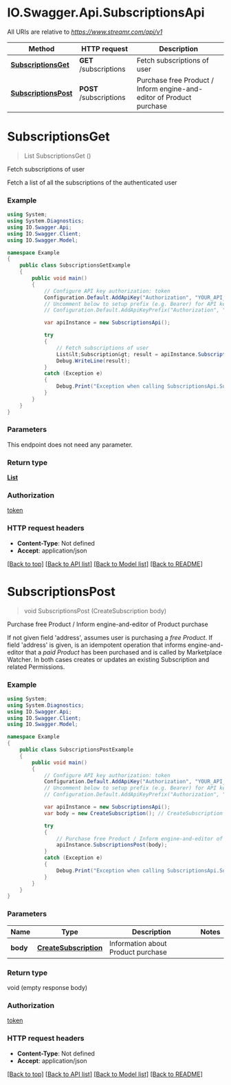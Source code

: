 # IO.Swagger.Api.SubscriptionsApi

All URIs are relative to *https://www.streamr.com/api/v1*

Method | HTTP request | Description
------------- | ------------- | -------------
[**SubscriptionsGet**](SubscriptionsApi.md#subscriptionsget) | **GET** /subscriptions | Fetch subscriptions of user
[**SubscriptionsPost**](SubscriptionsApi.md#subscriptionspost) | **POST** /subscriptions | Purchase free Product / Inform engine-and-editor of Product purchase


<a name="subscriptionsget"></a>
# **SubscriptionsGet**
> List<Subscription> SubscriptionsGet ()

Fetch subscriptions of user

Fetch a list of all the subscriptions of the authenticated user

### Example
```csharp
using System;
using System.Diagnostics;
using IO.Swagger.Api;
using IO.Swagger.Client;
using IO.Swagger.Model;

namespace Example
{
    public class SubscriptionsGetExample
    {
        public void main()
        {
            // Configure API key authorization: token
            Configuration.Default.AddApiKey("Authorization", "YOUR_API_KEY");
            // Uncomment below to setup prefix (e.g. Bearer) for API key, if needed
            // Configuration.Default.AddApiKeyPrefix("Authorization", "Bearer");

            var apiInstance = new SubscriptionsApi();

            try
            {
                // Fetch subscriptions of user
                List&lt;Subscription&gt; result = apiInstance.SubscriptionsGet();
                Debug.WriteLine(result);
            }
            catch (Exception e)
            {
                Debug.Print("Exception when calling SubscriptionsApi.SubscriptionsGet: " + e.Message );
            }
        }
    }
}
```

### Parameters
This endpoint does not need any parameter.

### Return type

[**List<Subscription>**](Subscription.md)

### Authorization

[token](../README.md#token)

### HTTP request headers

 - **Content-Type**: Not defined
 - **Accept**: application/json

[[Back to top]](#) [[Back to API list]](../README.md#documentation-for-api-endpoints) [[Back to Model list]](../README.md#documentation-for-models) [[Back to README]](../README.md)

<a name="subscriptionspost"></a>
# **SubscriptionsPost**
> void SubscriptionsPost (CreateSubscription body)

Purchase free Product / Inform engine-and-editor of Product purchase

If not given field 'address', assumes user is purchasing a *free Product*. If field 'address' is given, is an idempotent operation that informs engine-and-editor that a *paid Product* has been purchased and is called by Marketplace Watcher. In both cases creates or updates an existing Subscription and related Permissions.

### Example
```csharp
using System;
using System.Diagnostics;
using IO.Swagger.Api;
using IO.Swagger.Client;
using IO.Swagger.Model;

namespace Example
{
    public class SubscriptionsPostExample
    {
        public void main()
        {
            // Configure API key authorization: token
            Configuration.Default.AddApiKey("Authorization", "YOUR_API_KEY");
            // Uncomment below to setup prefix (e.g. Bearer) for API key, if needed
            // Configuration.Default.AddApiKeyPrefix("Authorization", "Bearer");

            var apiInstance = new SubscriptionsApi();
            var body = new CreateSubscription(); // CreateSubscription | Information about Product purchase

            try
            {
                // Purchase free Product / Inform engine-and-editor of Product purchase
                apiInstance.SubscriptionsPost(body);
            }
            catch (Exception e)
            {
                Debug.Print("Exception when calling SubscriptionsApi.SubscriptionsPost: " + e.Message );
            }
        }
    }
}
```

### Parameters

Name | Type | Description  | Notes
------------- | ------------- | ------------- | -------------
 **body** | [**CreateSubscription**](CreateSubscription.md)| Information about Product purchase | 

### Return type

void (empty response body)

### Authorization

[token](../README.md#token)

### HTTP request headers

 - **Content-Type**: Not defined
 - **Accept**: application/json

[[Back to top]](#) [[Back to API list]](../README.md#documentation-for-api-endpoints) [[Back to Model list]](../README.md#documentation-for-models) [[Back to README]](../README.md)

